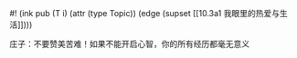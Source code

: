 #! (ink pub (T i) (attr (type Topic)) (edge (supset [[10.3a1 我眼里的热爱与生活]])))

庄子：不要赞美苦难！如果不能开启心智，你的所有经历都毫无意义